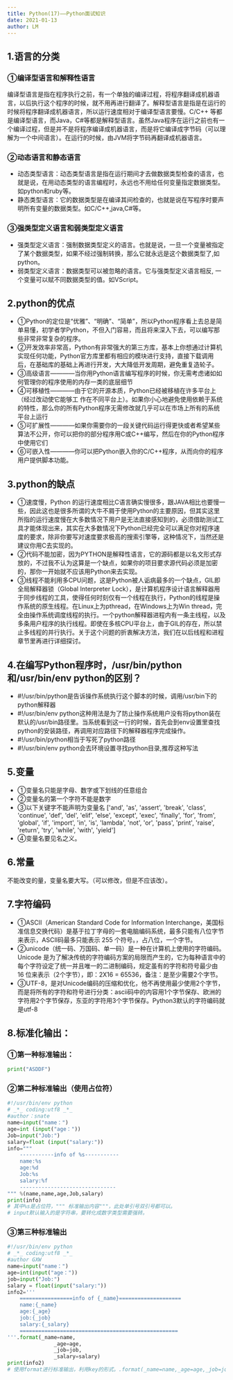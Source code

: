 ```yaml
---
title: Python(17)——Python面试知识
date: 2021-01-13
author: LM
---
```


## 1.语言的分类

### ①编译型语言和解释性语言

编译型语言是指在程序执行之前，有一个单独的编译过程，将程序翻译成机器语言，以后执行这个程序的时候，就不用再进行翻译了。解释型语言是指是在运行的时候将程序翻译成机器语言，所以运行速度相对于编译型语言要慢。C/C++ 等都是编译型语言，而Java，C#等都是解释型语言。虽然Java程序在运行之前也有一个编译过程，但是并不是将程序编译成机器语言，而是将它编译成字节码（可以理解为一个中间语言）。在运行的时候，由JVM将字节码再翻译成机器语言。

### ②动态语言和静态语言

- 动态类型语言：动态类型语言是指在运行期间才去做数据类型检查的语言，也就是说，在用动态类型的语言编程时，永远也不用给任何变量指定数据类型。如python和ruby等。
- 静态类型语言：它的数据类型是在编译其间检查的，也就是说在写程序时要声明所有变量的数据类型。如C/C++,java,C#等。

### ③强类型定义语言和弱类型定义语言

- 强类型定义语言：强制数据类型定义的语言。也就是说，一旦一个变量被指定了某个数据类型，如果不经过强制转换，那么它就永远是这个数据类型了,如python。
- 弱类型定义语言：数据类型可以被忽略的语言。它与强类型定义语言相反, 一个变量可以赋不同数据类型的值。如VScript。

## 2.python的优点

- ①Python的定位是“优雅”、“明确”、“简单”，所以Python程序看上去总是简单易懂，初学者学Python，不但入门容易，而且将来深入下去，可以编写那些非常非常复杂的程序。
- ②开发效率非常高，Python有非常强大的第三方库，基本上你想通过计算机实现任何功能，Python官方库里都有相应的模块进行支持，直接下载调用后，在基础库的基础上再进行开发，大大降低开发周期，避免重复造轮子。
- ③高级语言————当你用Python语言编写程序的时候，你无需考虑诸如如何管理你的程序使用的内存一类的底层细节
- ④可移植性————由于它的开源本质，Python已经被移植在许多平台上（经过改动使它能够工 作在不同平台上）。如果你小心地避免使用依赖于系统的特性，那么你的所有Python程序无需修改就几乎可以在市场上所有的系统平台上运行
- ⑤可扩展性————如果你需要你的一段关键代码运行得更快或者希望某些算法不公开，你可以把你的部分程序用C或C++编写，然后在你的Python程序中使用它们
- ⑥可嵌入性————你可以把Python嵌入你的C/C++程序，从而向你的程序用户提供脚本功能。

## 3.python的缺点

- ①速度慢，Python 的运行速度相比C语言确实慢很多，跟JAVA相比也要慢一些，因此这也是很多所谓的大牛不屑于使用Python的主要原因，但其实这里所指的运行速度慢在大多数情况下用户是无法直接感知到的，必须借助测试工具才能体现出来，其实在大多数情况下Python已经完全可以满足你对程序速度的要求，除非你要写对速度要求极高的搜索引擎等，这种情况下，当然还是建议你用C去实现的。
- ②代码不能加密，因为PYTHON是解释性语言，它的源码都是以名文形式存放的，不过我不认为这算是一个缺点，如果你的项目要求源代码必须是加密的，那你一开始就不应该用Python来去实现。
- ③线程不能利用多CPU问题，这是Python被人诟病最多的一个缺点，GIL即全局解释器锁（Global Interpreter Lock），是计算机程序设计语言解释器用于同步线程的工具，使得任何时刻仅有一个线程在执行，Python的线程是操作系统的原生线程。在Linux上为pthread，在Windows上为Win thread，完全由操作系统调度线程的执行。一个python解释器进程内有一条主线程，以及多条用户程序的执行线程。即使在多核CPU平台上，由于GIL的存在，所以禁止多线程的并行执行。关于这个问题的折衷解决方法，我们在以后线程和进程章节里再进行详细探讨。

## 4.在编写Python程序时，/usr/bin/python和/usr/bin/env python的区别？

- \#!/usr/bin/python是告诉操作系统执行这个脚本的时候，调用/usr/bin下的python解释器
- \#!/usr/bin/env python这种用法是为了防止操作系统用户没有将python装在默认的/usr/bin路径里。当系统看到这一行的时候，首先会到env设置里查找python的安装路径，再调用对应路径下的解释器程序完成操作。
- \#!/usr/bin/python相当于写死了python路径
- \#!/usr/bin/env python会去环境设置寻找python目录,推荐这种写法

## 5.变量

- ①变量名只能是字母、数字或下划线的任意组合
- ②变量名的第一个字符不能是数字
- ③以下关键字不能声明为变量名
  ['and', 'as', 'assert', 'break', 'class', 'continue', 'def', 'del', 'elif', 'else', 'except', 'exec', 'finally', 'for', 'from', 'global', 'if', 'import', 'in', 'is', 'lambda', 'not', 'or', 'pass', 'print', 'raise', 'return', 'try', 'while', 'with', 'yield']
- ④变量名要见名之义。

## 6.常量

不能改变的量，变量名要大写。（可以修改，但是不应该改）。

## 7.字符编码

- ①ASCII（American Standard Code for Information Interchange，美国标准信息交换代码）是基于拉丁字母的一套电脑编码系统，最多只能有八位字节来表示，ASCII码最多只能表示 255 个符号。，占八位，一个字节。
- ②unicode（统一码、万国码、单一码）是一种在计算机上使用的字符编码。Unicode 是为了解决传统的字符编码方案的局限而产生的，它为每种语言中的每个字符设定了统一并且唯一的二进制编码，规定虽有的字符和符号最少由 16 位来表示（2个字节），即：2X16 = 65536，备注：是至少需要2个字节。
- ③UTF-8，是对Unicode编码的压缩和优化，他不再使用最少使用2个字节，而是将所有的字符和符号进行分类：ascii码中的内容用1个字节保存、欧洲的字符用2个字节保存，东亚的字符用3个字节保存。Python3默认的字符编码就是utf-8

## 8.标准化输出：

### ①第一种标准输出：

```python
print("ASDDF")
```

### ②第二种标准输出（使用占位符）

```python
#!/usr/bin/env python
# _*_ coding:utf8 _*_
#author：snate
name=input("name：")
age=int (input("age："))
Job=input("Job:")
salary=float (input("salary:"))
info="""
    -----------info of %s-----------
    name:%s
    age:%d
    Job:%s
    salary:%f
    -------------------------------
""" %(name,name,age,Job,salary)
print(info)
# 其中%s是占位符，""" 标准输出内容"""，此处单引号双引号都可以。
# input默认输入的是字符串，要转化成数字类型需要强转。
```

### ③第三种标准输出

```python
#!/usr/bin/env python
# _*_ coding:utf8 _*_
#author GXW
name=input("name：")
age=int(input("age："))
job=input("Job:")
salary = float(input("salary:"))
info2='''
    =================info of {_name}====================
    name:{_name}
    age:{_age}
    job:{_job}
    salary:{_salary}
    ===================================================
'''.format(_name=name,
               _age=age,
               _job=job,
               _salary=salary)
print(info2)
# 使用format进行标准输出，利用key的形式。.format(_name=name,_age=age,_job=job,_salary=salary)
```

